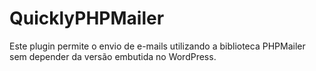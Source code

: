 # QuicklyPHPMailer
 Este plugin permite o envio de e-mails utilizando a biblioteca PHPMailer sem depender da versão embutida no WordPress.
